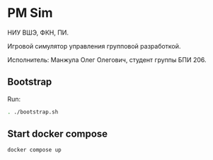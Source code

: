 <h1> PM Sim </h1>

НИУ ВШЭ, ФКН, ПИ.

Игровой симулятор управления групповой разработкой.

Исполнитель: Манжула Олег Олегович, студент группы БПИ 206.

## Bootstrap

Run:

```bash
. ./bootstrap.sh
```

## Start docker compose

```bash
docker compose up
```
